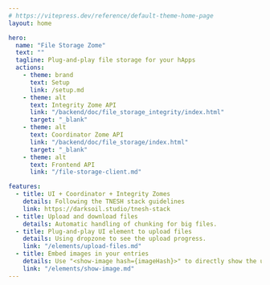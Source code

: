 ```yaml
---
# https://vitepress.dev/reference/default-theme-home-page
layout: home

hero:
  name: "File Storage Zome"
  text: ""
  tagline: Plug-and-play file storage for your hApps
  actions:
    - theme: brand
      text: Setup
      link: /setup.md
    - theme: alt
      text: Integrity Zome API
      link: "/backend/doc/file_storage_integrity/index.html"
      target: "_blank"
    - theme: alt
      text: Coordinator Zome API
      link: "/backend/doc/file_storage/index.html"
      target: "_blank"
    - theme: alt
      text: Frontend API
      link: "/file-storage-client.md"

features:
  - title: UI + Coordinator + Integrity Zomes
    details: Following the TNESH stack guidelines
    link: https://darksoil.studio/tnesh-stack
  - title: Upload and download files
    details: Automatic handling of chunking for big files.
  - title: Plug-and-play UI element to upload files
    details: Using dropzone to see the upload progress.
    link: "/elements/upload-files.md" 
  - title: Embed images in your entries
    details: Use "<show-image hash={imageHash}>" to directly show the uploaded image.
    link: "/elements/show-image.md" 
---
```


